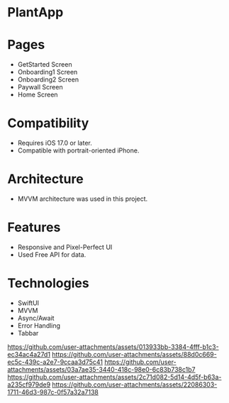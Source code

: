 # PlantApp

# Pages
- GetStarted Screen
- Onboarding1 Screen
- Onboarding2 Screen
- Paywall Screen
- Home Screen

# Compatibility
- Requires iOS 17.0 or later. 
- Compatible with portrait-oriented iPhone.

# Architecture
- MVVM architecture was used in this project.

# Features
- Responsive and Pixel-Perfect UI
- Used Free API for data.

# Technologies
- SwiftUI
- MVVM
- Async/Await
- Error Handling
- Tabbar

https://github.com/user-attachments/assets/013933bb-3384-4fff-b1c3-ec34ac4a27d1
https://github.com/user-attachments/assets/88d0c669-ec5c-439c-a2e7-9ccaa3d75c41
https://github.com/user-attachments/assets/03a7ae35-3440-418c-98e0-6c83b738c1b7
https://github.com/user-attachments/assets/2c71d082-5d14-4d5f-b63a-a235cf979de9
https://github.com/user-attachments/assets/22086303-1711-46d3-987c-0f57a32a7138





